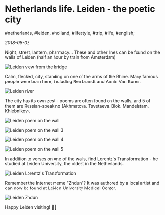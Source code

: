 # Netherlands life. Leiden - the poetic city

#netherlands, #leiden, #holland, #lifestyle, #trip, #life, #english;

_2018-08-02_

Night, street, lantern, pharmacy...
These and other lines can be found on the walls of Leiden (half an hour by train from Amsterdam)

![Leiden view from the bridge](/images/netherlands-life-leiden-the-poetic-city/1.jpg "Leiden view from the bridge")

Calm, flecked, city, standing on one of the arms of the Rhine. Many famous people were born here, including Rembrandt and Armin Van Buren.

![Leiden river](/images/netherlands-life-leiden-the-poetic-city/3.jpg "Leiden river")

The city has its own zest - poems are often found on the walls, and 5 of them are Russian-speaking (Akhmatova, Tsvetaeva, Blok, Mandelstam, Khlebnikov). 

![Leiden poem on the wall](/images/netherlands-life-leiden-the-poetic-city/2.jpg "Leiden poem on the wall")

![Leiden poem on the wall 3](/images/netherlands-life-leiden-the-poetic-city/4.jpg "Leiden poem on the wall 3")

![Leiden poem on the wall 4](/images/netherlands-life-leiden-the-poetic-city/5.jpg "Leiden poem on the wall 4")

![Leiden poem on the wall 5](/images/netherlands-life-leiden-the-poetic-city/6.jpg "Leiden poem on the wall 5")

In addition to verses on one of the walls, find Lorentz's Transformation - he studied at Leiden University, the oldest in the Netherlands.

![Leiden Lorentz's Transformation](/images/netherlands-life-leiden-the-poetic-city/7.jpg "Leiden Lorentz's Transformation")

Remember the Internet meme "Zhdun"? It was authored by a local artist and can now be found at Leiden University Medical Center.

![Leiden Zhdun](/images/netherlands-life-leiden-the-poetic-city/8.jpg "Leiden Zhdun")

Happy Leiden visiting! ✌🏼
